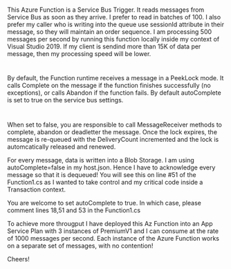 #
This Azure Function is a Service Bus Trigger. It reads messages from Service Bus as soon as they arrive.
I prefer to read in batches of 100. I also prefer my caller who is writing into the queue use sessionId attribute in their message, so they will maintain an order sequence.
I am processing 500 messages per second by running this function locally inside my context of Visual Studio 2019. If my client is sendind more than 15K of data per message, then my processing speed will be lower.

#
By default, the Function runtime receives a message in a PeekLock mode. It calls Complete on the message if the function finishes successfully (no exceptions), or calls Abandon if the function fails. By default autoComplete is set to true on the service bus settings. 
#
When set to false, you are responsible to call MessageReceiver methods to complete, abandon or deadletter the message. Once the lock expires, the message is re-queued with the DeliveryCount incremented and the lock is automcatically released and renewed.

For every message, data is written into a Blob Storage. I am using autoComplete=false in my host.json. Hence I have to acknowledge every message so that it is dequeued!
You will see this on line #51 of the Function1.cs as I wanted to take control and my critical code inside a Transaction context.

You are welcome to set autoComplete to true. In which case, please comment lines 18,51 and 53 in the Function1.cs

To achieve more througput I have deployed this Az Function into an App Service Plan with 3 instances of PremiumV1 and I can consume at the rate of 1000 messages per second. Each instance of the Azure Function works on a separate set of messages, with no contention!

Cheers!
